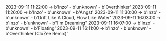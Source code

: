2023-09-11 11:22:00 -> b'Inzo' - b'unknown' - b'Overthinker'
2023-09-11 11:26:00 -> b'Inzo' - b'unknown' - b'Angst'
2023-09-11 11:30:00 -> b'Inzo' - b'unknown' - b'Drift Like A Cloud, Flow Like Water'
2023-09-11 16:03:00 -> b'Inzo' - b'unknown' - b"I'm Dreaming"
2023-09-11 16:07:00 -> b'Inzo' - b'unknown' - b'Floating'
2023-09-11 16:11:00 -> b'Inzo' - b'unknown' - b'Overthinker (CloZee Remix)'
